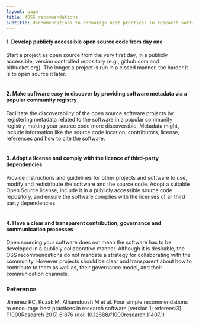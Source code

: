```yaml
---
layout: page
title: 4OSS recommendations
subtitle: Recommendations to encourage best practices in research software
---
```


#### 1. Develop publicly accessible open source code from day one ####
Start a project as open source from the very first day, in a publicly accessible, version controlled repository (e.g., github.com and bitbucket.org). The longer a project is run in a closed manner, the harder it is to open source it later.
<br><br>
#### 2. Make software easy to discover by providing software metadata via a popular community registry ####
Facilitate the discoverability of the open source software projects by registering metadata related to the software in a popular community registry, making your source code more discoverable. Metadata might, include information like the source code location, contributors, license, references and how to cite the software.
<br><br>   
#### 3. Adopt a license and comply with the licence of third-party dependencies ####
Provide instructions and guidelines for other projects and software to use, modify and redistribute the software and the source code. Adopt a suitable Open Source license, include it in a publicly accessible source code repository, and ensure the software complies with the licenses of all third party dependencies.
<br><br>
#### 4. Have a clear and transparent contribution, governance and communication processes ####
Open sourcing your software does not mean the software has to be developed in a publicly collaborative manner. Although it is desirable, the OSS recommendations do not mandate a strategy for collaborating with the community. However projects should be clear and transparent about how to contribute to them as well as, their governance model, and their communication channels.

### Reference
Jiménez RC, Kuzak M, Alhamdoosh M et al. Four simple recommendations to encourage best practices in research software [version 1; referees:3]. F1000Research 2017, 6:876 
(doi: [10.12688/f1000research.11407.1](http://dx.doi.org/10.12688/f1000research.11407.1))
